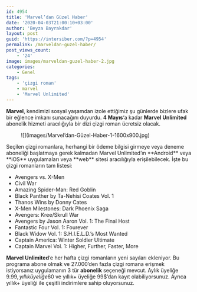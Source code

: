 ```yaml
---
id: 4954
title: 'Marvel’dan Güzel Haber'
date: '2020-04-03T21:00:10+03:00'
author: 'Beyza Bayrakdar'
layout: post
guid: 'https://intersiber.com/?p=4954'
permalink: /marveldan-guzel-haber/
post_views_count:
    - '24'
image: images/marveldan-guzel-haber-2.jpg
categories:
    - Genel
tags:
    - 'çizgi roman'
    - marvel
    - 'Marvel Unlimited'
---
```


**Marvel**, kendimizi sosyal yaşamdan izole ettiğimiz şu günlerde bizlere ufak bir eğlence imkanı sunacağını duyurdu. **4 Mayıs**‘a kadar **Marvel Unlimited** abonelik hizmeti aracılığıyla bir dizi çizgi roman ücretsiz olacak.

<figure class="wp-block-image size-large">![](images/Marvel’dan-Güzel-Haber-1-1600x900.jpg)</figure>Seçilen çizgi romanlara, herhangi bir ödeme bilgisi girmeye veya deneme aboneliği başlatmaya gerek kalmadan Marvel Unlimited’ın **Android** veya **iOS** uygulamaları veya **web** sitesi aracılığıyla erişilebilecek. İşte bu çizgi romanların tam listesi:

- Avengers vs. X-Men
- Civil War
- Amazing Spider-Man: Red Goblin
- Black Panther by Ta-Nehisi Coates Vol. 1
- Thanos Wins by Donny Cates
- X-Men Milestones: Dark Phoenix Saga
- Avengers: Kree/Skrull War
- Avengers by Jason Aaron Vol. 1: The Final Host
- Fantastic Four Vol. 1: Fourever
- Black Widow Vol. 1: S.H.I.E.L.D.’s Most Wanted
- Captain America: Winter Soldier Ultimate
- Captain Marvel Vol. 1: Higher, Further, Faster, More

**Marvel Unlimited**‘e her hafta çizgi romanların yeni sayıları ekleniyor. Bu programa abone olmak ve 27.000’den fazla çizgi romana erişmek istiyorsanız uygulamanın 3 tür **abonelik** seçeneği mevcut. Aylık üyeliğe 9.99$, yıllık üyeliğe 60$ ve yıllık+ üyeliğe 99$’dan kayıt olabiliyorsunuz. Ayrıca yıllık+ üyeliği ile çeşitli indirimlere sahip oluyorsunuz.